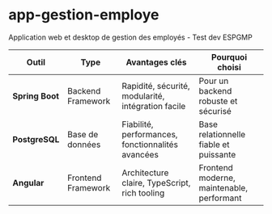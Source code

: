 # app-gestion-employe
Application web et desktop de gestion des employés - Test dev ESPGMP

| Outil           | Type               | Avantages clés                                     | Pourquoi choisi                           |
| --------------- | ------------------ | -------------------------------------------------- | ----------------------------------------- |
| **Spring Boot** | Backend Framework  | Rapidité, sécurité, modularité, intégration facile | Pour un backend robuste et sécurisé       |
| **PostgreSQL**  | Base de données    | Fiabilité, performances, fonctionnalités avancées  | Base relationnelle fiable et puissante    |
| **Angular**     | Frontend Framework | Architecture claire, TypeScript, rich tooling      | Frontend moderne, maintenable, performant |

